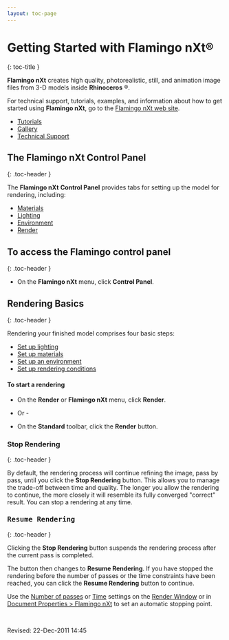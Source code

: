 ```yaml
---
layout: toc-page
---
```



# Getting Started with Flamingo nXt®
{: toc-title }

 **Flamingo nXt** creates high quality, photorealistic, still, and animation image files from 3-D models inside **Rhinoceros** ®.

For technical support, tutorials, examples, and information about how to get started using **Flamingo nXt**, go to the [Flamingo nXt web site](http://nxt.flamingo3d.com/).

 *  [Tutorials](http://nxt.flamingo3d.com/page/tutorials-and-documentation) 
 *  [Gallery](http://nxt.flamingo3d.com/photo) 
 *  [Technical Support](http://nxt.flamingo3d.com/forum) 

## The Flamingo nXt Control Panel
{: .toc-header }

The **Flamingo nXt**  **Control Panel** provides tabs for setting up the model for rendering, including:

 *  [Materials](..\Materials\Materials_Tab.html) 
 *  [Lighting](../Lighting/Lighting_Tab.html) 
 *  [Environment](../Environment/Environment_Tab.html) 
 *  [Render](../Render/Render_Tab.html) 

## To access the Flamingo control panel
{: .toc-header }

 * On the **Flamingo nXt** menu, click **Control Panel**.

## Rendering Basics
{: .toc-header }

Rendering your finished model comprises four basic steps:

 *  [Set up lighting](../Lighting/Lighting_Tab.html) 
 *  [Set up materials](..\Materials\Materials_Tab.html) 
 *  [Set up an environment](../Environment/Environment_Tab.html) 
 *  [Set up rendering conditions](../Render/Render_Tab.html) 

#### To start a rendering

 * On the **Render** or **Flamingo nXt** menu, click **Render**.
- Or -

 * On the **Standard** toolbar, click the **Render** button.

### Stop Rendering
{: .toc-header }

By default, the rendering process will continue refining the image, pass by pass, until you click the **Stop Rendering** button. This allows you to manage the trade-off between time and quality. The longer you allow the rendering to continue, the more closely it will resemble its fully converged &quot;correct&quot; result. You can stop a rendering at any time.


###  <kbd>Resume Rendering</kbd> 
{: .toc-header }

Clicking the **Stop Rendering** button suspends the rendering process after the current pass is completed.

The button then changes to **Resume Rendering**. If you have stopped the rendering before the number of passes or the time constraints have been reached, you can click the **Resume Rendering** button to continue.

Use the [Number of passes](..\Render\Render_Window.htm#Number_of_passes) or [Time](..\Render\Render_Window.htm#Time) settings on the [Render Window](..\Render\Render_Window.html) or in [Document Properties &gt; Flamingo nXt](..\Render\DocumentProperties_Flamingo.html) to set an automatic stopping point.

&#160;

Revised: 22-Dec-2011 14:45

